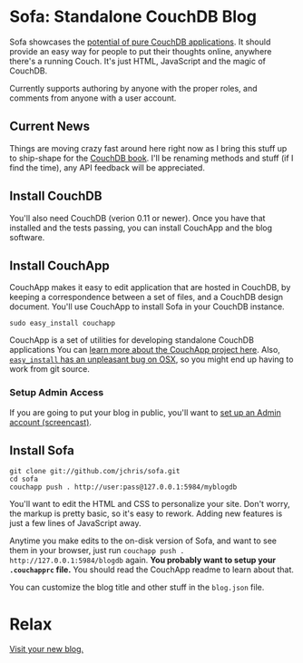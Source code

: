 # Sofa: Standalone CouchDB Blog

Sofa showcases the [potential of pure CouchDB applications](http://jchris.mfdz.com/code/2008/10/standalone_applications_with_co). It should provide an easy way for people to put their thoughts online, anywhere there's a running Couch. It's just HTML, JavaScript and the magic of CouchDB.

Currently supports authoring by anyone with the proper roles, and comments from anyone with a user account.

## Current News

Things are moving crazy fast around here right now as I bring this stuff up to ship-shape for the [CouchDB book](http://books.couchdb.org). I'll be renaming methods and stuff (if I find the time), any API feedback will be appreciated.

## Install CouchDB

You'll also need CouchDB (verion 0.11 or newer). Once you have that installed and the tests passing, you can install CouchApp
and the blog software. 

## Install CouchApp

CouchApp makes it easy to edit application that are hosted in CouchDB, by keeping a correspondence between a set of files, and a CouchDB design document. You'll use CouchApp to install Sofa in your CouchDB instance.

    sudo easy_install couchapp

CouchApp is a set of utilities for developing standalone CouchDB applications You can [learn more about the CouchApp project here](http://github.com/couchapp/couchapp/). Also, [`easy_install` has an unpleasant bug on OSX](http://mail.python.org/pipermail/pythonmac-sig/2008-October/020567.html), so you might end up having to work from git source.


### Setup Admin Access

If you are going to put your blog in public, you'll want to [set up an Admin account (screencast)](http://www.youtube.com/watch?v=oHKvV3Nh-CI).


## Install Sofa

    git clone git://github.com/jchris/sofa.git
    cd sofa
    couchapp push . http://user:pass@127.0.0.1:5984/myblogdb 
  
You'll want to edit the HTML and CSS to personalize your site. Don't worry, the markup is pretty basic, so it's easy to rework. Adding new features is just a few lines of JavaScript away.

Anytime you make edits to the on-disk version of Sofa, and want to see them in your browser, just run `couchapp push . http://127.0.0.1:5984/blogdb` again. **You probably want to setup your `.couchapprc` file.** You should read the CouchApp readme to learn about that.

You can customize the blog title and other stuff in the `blog.json` file.

# Relax

[Visit your new blog.](http://127.0.0.1:5984/blogdb/_design/sofa/_list/index/recent-posts?descending=true&limit=5)

